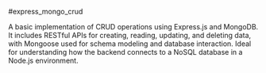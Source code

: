 #express_mongo_crud

A basic implementation of CRUD operations using Express.js and MongoDB. It includes RESTful APIs for creating, reading, updating, and deleting data, with Mongoose used for schema modeling and database interaction. Ideal for understanding how the backend connects to a NoSQL database in a Node.js environment.
